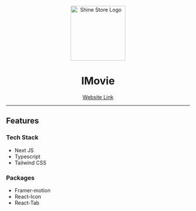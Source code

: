 <p align="center">
  <img src="https://i.ibb.co/fDrLPt0/iMovie.png" alt="Shine Store Logo" height="150dp">
</p>

<h1 align="center">IMovie</h1>

<p align=center>
  <a href="https://deshi-shop-client-final.onrender.com/">Website Link</a>
</p>

---

## Features

### Tech Stack
- Next JS
- Typescript
- Tailwind CSS

### Packages

- Framer-motion
- React-Icon
- React-Tab
